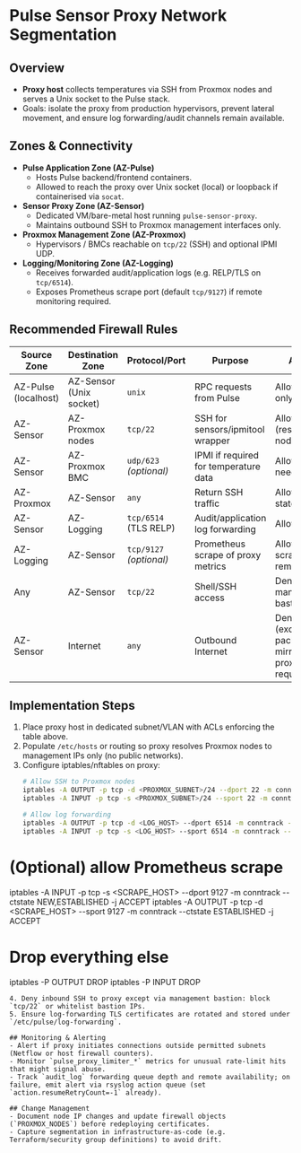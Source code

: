 # Pulse Sensor Proxy Network Segmentation

## Overview
- **Proxy host** collects temperatures via SSH from Proxmox nodes and serves a Unix socket to the Pulse stack.
- Goals: isolate the proxy from production hypervisors, prevent lateral movement, and ensure log forwarding/audit channels remain available.

## Zones & Connectivity
- **Pulse Application Zone (AZ-Pulse)**
  - Hosts Pulse backend/frontend containers.
  - Allowed to reach the proxy over Unix socket (local) or loopback if containerised via `socat`.
- **Sensor Proxy Zone (AZ-Sensor)**
  - Dedicated VM/bare-metal host running `pulse-sensor-proxy`.
  - Maintains outbound SSH to Proxmox management interfaces only.
- **Proxmox Management Zone (AZ-Proxmox)**
  - Hypervisors / BMCs reachable on `tcp/22` (SSH) and optional IPMI UDP.
- **Logging/Monitoring Zone (AZ-Logging)**
  - Receives forwarded audit/application logs (e.g. RELP/TLS on `tcp/6514`).
  - Exposes Prometheus scrape port (default `tcp/9127`) if remote monitoring required.

## Recommended Firewall Rules

| Source Zone | Destination Zone | Protocol/Port | Purpose | Action |
|-------------|------------------|---------------|---------|--------|
| AZ-Pulse (localhost) | AZ-Sensor (Unix socket) | `unix` | RPC requests from Pulse | Allow (local only) |
| AZ-Sensor | AZ-Proxmox nodes | `tcp/22` | SSH for sensors/ipmitool wrapper | Allow (restricted to node list) |
| AZ-Sensor | AZ-Proxmox BMC | `udp/623` *(optional)* | IPMI if required for temperature data | Allow if needed |
| AZ-Proxmox | AZ-Sensor | `any` | Return SSH traffic | Allow stateful |
| AZ-Sensor | AZ-Logging | `tcp/6514` (TLS RELP) | Audit/application log forwarding | Allow |
| AZ-Logging | AZ-Sensor | `tcp/9127` *(optional)* | Prometheus scrape of proxy metrics | Allow if scraping remotely |
| Any | AZ-Sensor | `tcp/22` | Shell/SSH access | Deny (use management bastion) |
| AZ-Sensor | Internet | `any` | Outbound Internet | Deny (except package mirrors via proxy if required) |

## Implementation Steps
1. Place proxy host in dedicated subnet/VLAN with ACLs enforcing the table above.
2. Populate `/etc/hosts` or routing so proxy resolves Proxmox nodes to management IPs only (no public networks).
3. Configure iptables/nftables on proxy:
   ```bash
   # Allow SSH to Proxmox nodes
   iptables -A OUTPUT -p tcp -d <PROXMOX_SUBNET>/24 --dport 22 -m conntrack --ctstate NEW,ESTABLISHED -j ACCEPT
   iptables -A INPUT -p tcp -s <PROXMOX_SUBNET>/24 --sport 22 -m conntrack --ctstate ESTABLISHED -j ACCEPT

   # Allow log forwarding
   iptables -A OUTPUT -p tcp -d <LOG_HOST> --dport 6514 -m conntrack --ctstate NEW,ESTABLISHED -j ACCEPT
   iptables -A INPUT -p tcp -s <LOG_HOST> --sport 6514 -m conntrack --ctstate ESTABLISHED -j ACCEPT

  # (Optional) allow Prometheus scrape
  iptables -A INPUT -p tcp -s <SCRAPE_HOST> --dport 9127 -m conntrack --ctstate NEW,ESTABLISHED -j ACCEPT
  iptables -A OUTPUT -p tcp -d <SCRAPE_HOST> --sport 9127 -m conntrack --ctstate ESTABLISHED -j ACCEPT

   # Drop everything else
   iptables -P OUTPUT DROP
   iptables -P INPUT DROP
   ```
4. Deny inbound SSH to proxy except via management bastion: block `tcp/22` or whitelist bastion IPs.
5. Ensure log-forwarding TLS certificates are rotated and stored under `/etc/pulse/log-forwarding`.

## Monitoring & Alerting
- Alert if proxy initiates connections outside permitted subnets (Netflow or host firewall counters).
- Monitor `pulse_proxy_limiter_*` metrics for unusual rate-limit hits that might signal abuse.
- Track `audit_log` forwarding queue depth and remote availability; on failure, emit alert via rsyslog action queue (set `action.resumeRetryCount=-1` already).

## Change Management
- Document node IP changes and update firewall objects (`PROXMOX_NODES`) before redeploying certificates.
- Capture segmentation in infrastructure-as-code (e.g. Terraform/security group definitions) to avoid drift.
